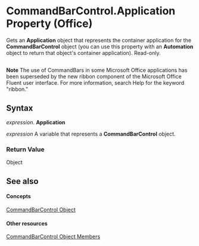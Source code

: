 
# CommandBarControl.Application Property (Office)

Gets an  **Application** object that represents the container application for the **CommandBarControl** object (you can use this property with an **Automation** object to return that object's container application). Read-only.


## 


 **Note**  The use of CommandBars in some Microsoft Office applications has been superseded by the new ribbon component of the Microsoft Office Fluent user interface. For more information, search Help for the keyword "ribbon."


## Syntax

 _expression_. **Application**

 _expression_ A variable that represents a **CommandBarControl** object.


### Return Value

Object


## See also


#### Concepts


[CommandBarControl Object](b104ec00-beeb-a927-4b7b-108f4e3164f5.md)
#### Other resources


[CommandBarControl Object Members](1d2360e4-7511-a3a4-9959-2f7c8282bf99.md)